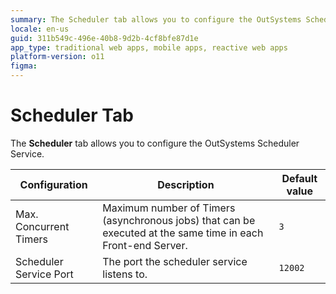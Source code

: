 ```yaml
---
summary: The Scheduler tab allows you to configure the OutSystems Scheduler Service.
locale: en-us
guid: 311b549c-496e-40b8-9d2b-4cf8bfe87d1e
app_type: traditional web apps, mobile apps, reactive web apps
platform-version: o11
figma:
---
```


# Scheduler Tab

The **Scheduler** tab allows you to configure the OutSystems Scheduler Service.

Configuration | Description | Default value  
---|---|---  
Max. Concurrent Timers | Maximum number of Timers (asynchronous jobs) that can be executed at the same time in each Front-end Server. | `3`  
Scheduler Service Port | The port the scheduler service listens to. | `12002`
